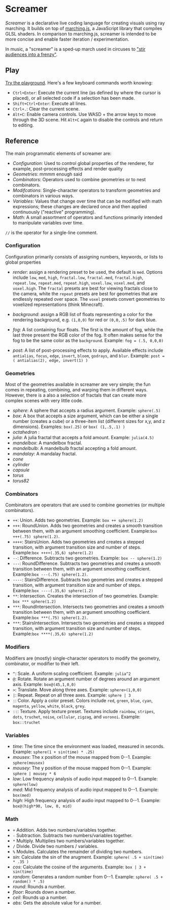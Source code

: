 # Screamer

*Screamer* is a declarative live coding language for creating visuals using ray marching. It builds on top of [marching.js](https://charlieroberts.github.io/marching), a JavaScript library that compiles GLSL shaders. In comparison to marching.js, screamer is intended to be more concise and enable faster iteration / experimentation.

In music, a "screamer" is a sped-up march used in circuses to ["stir audiences into a frenzy"](https://en.wikipedia.org/wiki/Screamer_(march)).

## Play
[Try the playground](https://charlieroberts.github.io/screamer/playground). Here's a few keyboard commands worth knowing:

- `Ctrl+Enter`: Execute the current line (as defined by where the cursor is placed), or all selected code if a selection has been made.
- `Shift+Ctrl+Enter`: Execute all lines.
- `Ctrl+.`: Clear the current scene.
- `Alt+C`: Enable camera controls. Use WASD + the arrow keys to move through the 3D scene. Hit `Alt+C` again to disable the controls and return to editing.

## Reference
The main programmatic elements of screamer are:

- *Configuration*: Used to control global properties of the renderer, for example, post-processing effects and render quality
- *Geometries*: mmmm enough said
- *Combinators*: Operators used to combine geometries or to nest combinators.
- *Modifcations*: Single-character operators to transform geometries and combinators in various ways.
- *Variables*: Values that change over time that can be modified with math expressions; these changes are declared once and then applied continuously ("reactive" programming).
- *Math*: A small assortment of operators and functions primarily intended to manipulate variables over time.

`//` is the operator for a single-line comment.

### Configuration
Configuration primarily consists of assigning numbers, keywords, or lists to global properties

- *render*: assign a rendering preset to be used, the default is `med`. Options include `low`, `med`, `high`, `fractal.low`, `fractal.med`, `fractal.high`, `repeat.low`, `repeat.med`, `repeat.high`, `voxel.low`, `voxel.med`, and `voxel.high`. The `fractal` presets are best for viewing fractals close to the camera, white the `repeat` presets are best for geometries that are endlessly repeated over space. The `voxel` presets convert geometries to voxelized representations (think Minecraft).

- *background*: assign a RGB list of floats representing a color for the rendering background, e.g. `(1,0,0)` for red or `(0,0,.5)` for dark blue.

- *fog*: A list containing four floats. The first is the amount of fog, while the last three present the RGB color of the fog. It often makes sense for the fog to be the same color as the `background`. Example: `fog = (.5, 0,0,0)` 

- *post*: A list of post-processing effects to apply. Available effects include `antialias`, `focus`, `edge`, `invert`, `bloom`, `godrays`, and `blur`. Example: `post = ( antialias(2), edge, invert(1) )`

### Geometries
Most of the geometries available in screamer are very simple; the fun comes in repeating, combining, and warping them in different ways. However, there is a also a selection of fractals that can create more complex scenes with very little code.

- *sphere*: A sphere that accepts a radius argument. Example: `sphere(.5)`
- *box*: A box that accepts a size argument, which can be either a single number (creates a cube) or a three-item list (different sizes for x,y, and z dimensions). Examples: `box(.25)` or `box( (1,.5,.1) )`
- *octahedron* :
- *julia*: A julia fractal that accepts a fold amount. Example: `julia(4.5)`
- *mandelbox*: A mandelbox fractal.
- *mandelbulb*: A mandelbulb fractal accepting a fold amount.
- *mandalay*: A mandalay fractal.
- *cone*
- *cylinder*
- *capsule*
- *torus*
- *torus82*

### Combinators
Combinators are operators that are used to combine geometries (or multiple combinators). 

- `++`: Union. Adds two geometries. Example: `box ++ sphere(1.2)`
- `+++`: RoundUnion. Adds two geometries and creates a smooth transition between them, with an argument smoothing coefficient. Example:`box +++(.75) sphere(1.2)`.
- `++++`: StairsUnion. Adds two geometries and creates a stepped transition, with argument transition size and number of steps. Example:`box ++++(.35,6) sphere(1.2)`
- `--`: Difference. Subtracts two geometries. Example: `box -- sphere(1.2)`
- `---`: RoundDifference. Subtracts two geometries and creates a smooth transition between them, with an argument smoothing coefficient. Example:`box ---(.75) sphere(1.2)`.
- `----`: StairsDifference. Subtracts two geometries and creates a stepped transition, with argument transition size and number of steps. Example:`box ----(.35,6) sphere(1.2)`
- `**`: Intersection. Creates the intersection of two geometries. Example: `box *** sphere(1.2)`
- `***`: RoundIntersection. Intersects two geometries and creates a smooth transition between them, with an argument smoothing coefficient. Example:`box ***(.75) sphere(1.2)`.
- `***`: StairsIntersection. Intersects two geometries and creates a stepped transition, with argument transition size and number of steps. Example:`box ****(.35,6) sphere(1.2)`

### Modifiers
Modifiers are (mostly) single-character operators to modify the geometry, combinator, or modifier to their left.

- `^`: Scale. A uniform scaling coefficient. Example: `julia^2`
- `@`: Rotate. Rotate an argument number of degrees around an argument axis. Example: `box@(45,1,0,0)`
- `>`: Translate. Move along three axes. Example: `sphere>(1,0,0)`
- `|`: Repeat. Repeat on all three axes. Example: `sphere | 3`
- `:`: Color. Apply a color preset. Colors include `red`, `green`, `blue`, `cyan`, `magenta`, `yellow`, `white`, `black`, `grey`.
- `::`: Texture. Apply texture preset. Textures include `rainbow`, `stripes`, `dots`, `truchet`, `noise`, `cellular`, `zigzag`, and `voronoi`. Example: `box::truchet`

### Variables

- *time*: The time since the environment was loaded, measured in seconds. Example: `sphere(1 + sin(time) * .25)`
- *mousex*: The x position of the mouse mapped from 0--1. Example: `sphere(mousex)`
- *mousey*: The y position of the mouse mapped from 0--1. Example: `sphere | mousey * 6`
- *low*: Low frequency analysis of audio input mapped to 0--1. Example: `sphere(low)`
- *med*: Mid frequency analysis of audio input mapped to 0--1. Example: `box(med)`
- *high*: High frequency analysis of audio input mapped to 0--1. Example: `box@(high*90, low, 0, mid)`

### Math
- `+` Addition. Adds two numbers/variables together.
- `-` Subtraction. Subtracts two numbers/variables together.
- `*` Multiply. Multiplies two numbers/variables together.
- `/` Divide. Divide two numbers / variables.
- `%` Modules. Calculates the remainder of dividing two numbers.
- *sin*: Calculate the sin of the arugment. Example: `sphere( .5 + sin(time) * .35 )`
- *cos*: Calculate the cosine of the arguments. Example: `box | 3 + sin(time)`
- *random*: Generates a random number from 0--1. Example: `sphere( .5 + random() * .5)`
- *round*: Rounds a number.
- *floor*: Rounds down a number.
- *ceil*: Rounds up a number.
- *abs*: Gets the absolute value for a number.

